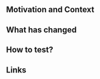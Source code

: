## Motivation and Context
<!--- Why is this change required? What problem does it solve? -->

## What has changed
<!--- What code changes has been made -->
<!--- Has there been any refactoring -->
<!--- What tests have been written -->

## How to test?
<!--- Describe in detail how you tested your changes. -->
<!--- Include details of your testing environment, -->
<!--- and the tests you ran to see how your change affects other areas of the code, etc. -->
<!--- Are there any automated tests that mean changes don't need to be manually changed -->

## Links
<!--- Add any links to issues (trello, github issues) -->
<!--- Links to any documentation -->
<!--- Links to any related PRs -->

